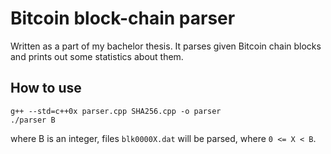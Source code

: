 Bitcoin block-chain parser
==========================

Written as a part of my bachelor thesis.
It parses given Bitcoin chain blocks and prints out some statistics about them.

How to use
----------

```
g++ --std=c++0x parser.cpp SHA256.cpp -o parser
./parser B
```

where B is an integer, files ```blk0000X.dat``` will be parsed, where ```0 <= X < B```.


